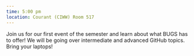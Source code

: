 ```yaml
---
time: 5:00 pm
location: Courant (CIWW) Room 517
---
```

Join us for our first event of the semester and learn about what BUGS has to offer!
We will be going over intermediate and advanced GitHub topics. Bring your laptops!
